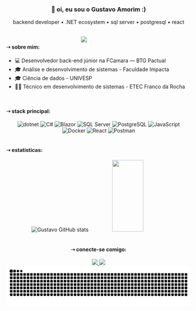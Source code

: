 <h3 align="center">👋 oi, eu sou o Gustavo Amorim :)</h3>
<p align="center"> backend developer • .NET ecosystem • sql server • postgresql • react </p>

<br>

<img align="right" width="300px" src="https://i.pinimg.com/originals/3c/c3/a2/3cc3a2b332e77d64f8a7e388c7aaa2e0.gif"/>


<div align="left">
  <h4> ➝ sobre mim: </h4>
  <ul>
    <li> 💻 Desenvolvedor back-end júnior na FCamara — BTG Pactual </li>
    <li> 🎓 Análise e desenvolvimento de sistemas - Faculdade Impacta </li>
    <li> 🎓 Ciência de dados - UNIVESP </li>
    <li> 👨‍💻 Técnico em desenvolvimento de sistemas - ETEC Franco da Rocha </li>
  </ul>
</div>

<br>

<h4> ➝ stack principal: </h4>

<div align="center">
  <img alt="dotnet" height="40" src="https://cdn.jsdelivr.net/gh/devicons/devicon@latest/icons/dot-net/dot-net-plain-wordmark.svg" />
  <img alt="C#" height="40" src="https://cdn.jsdelivr.net/gh/devicons/devicon/icons/csharp/csharp-original.svg" />
  <img alt="Blazor" height="40" src="https://upload.wikimedia.org/wikipedia/commons/d/d0/Blazor.png" />
  <img alt="SQL Server" height="40" src="https://cdn.jsdelivr.net/gh/devicons/devicon/icons/microsoftsqlserver/microsoftsqlserver-plain.svg" />
  <img alt="PostgreSQL" height="40" src="https://cdn.jsdelivr.net/gh/devicons/devicon/icons/postgresql/postgresql-original.svg" />
  <img alt="JavaScript" height="40" src="https://cdn.jsdelivr.net/gh/devicons/devicon/icons/javascript/javascript-original.svg" />
  <img alt="Docker" height="40" src="https://cdn.jsdelivr.net/gh/devicons/devicon/icons/docker/docker-original.svg" />
  <img alt="React" height="40" src="https://cdn.jsdelivr.net/gh/devicons/devicon/icons/react/react-original.svg" />
  <img alt="Postman" height="40" src="https://cdn.jsdelivr.net/gh/devicons/devicon/icons/postman/postman-original.svg" />
</div>

<br>

<h4> ➝ estatísticas: </h4>

<div align="center">
  <img width="49%" height="195px" src="https://github-readme-stats.vercel.app/api?username=0GustavoAmorim&show_icons=true&count_private=true&hide_border=true&title_color=58a6ff&icon_color=58a6ff&text_color=c9d1d9&bg_color=0d1117" alt="Gustavo GitHub stats" />
  <img width="41%" height="195px" src="https://github-readme-stats.vercel.app/api/top-langs/?username=0GustavoAmorim&layout=compact&hide_border=true&title_color=58a6ff&text_color=c9d1d9&bg_color=0d1117" />
</div>

<br>

<div align="center">
  <h4> ➝ conecte-se comigo: </h4>
  <a href="https://www.linkedin.com/in/gustavo-amorim-silva/" target="_blank">
    <img src="https://img.shields.io/badge/LinkedIn-0A66C2?style=for-the-badge&logo=linkedin&logoColor=white"/>
  </a>
  <a href="https://github.com/0GustavoAmorim" target="_blank">
    <img src="https://img.shields.io/badge/GitHub-171515?style=for-the-badge&logo=github&logoColor=white"/>
  </a>
</div>

<div align="center">
  <picture>
    <source media="(prefers-color-scheme: dark)" srcset="https://raw.githubusercontent.com/0GustavoAmorim/0GustavoAmorim/output/github-snake-dark.svg">
    <source media="(prefers-color-scheme: light)" srcset="https://raw.githubusercontent.com/0GustavoAmorim/0GustavoAmorim/output/github-snake.svg">
    <img alt="snake animation" src="https://raw.githubusercontent.com/0GustavoAmorim/0GustavoAmorim/output/github-snake.svg" />
  </picture>
</div>
